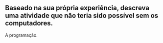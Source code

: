 ## Baseado na sua própria experiência, descreva uma atividade que não teria sido possível sem os computadores.

A programação.
